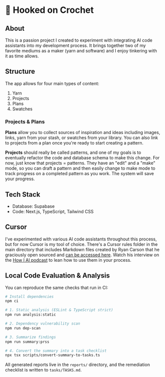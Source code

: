 # 🧶 Hooked on Crochet

## About
This is a passion project I created to experiment with integrating AI code assistants into my development process. It brings together two of my favorite mediums as a maker (yarn and software) and I enjoy tinkering with it as time allows.

## Structure
The app allows for four main types of content:
1. Yarn
2. Projects
3. Plans
4. Swatches

### Projects & Plans
**Plans** allow you to collect sources of inspiration and ideas including images, links, yarn from your stash, or swatches from your library. You can also link to projects from a plan once you're ready to start creating a pattern.

**Projects** should really be called patterns, and one of my goals is to eventually refactor the code and database schema to make this change. For now, just know that projects = patterns. They have an "edit" and a "make" mode, so you can draft a pattern and then easily change to make mode to track progress on a completed pattern as you work. The system will save your progress.

## Tech Stack
- Database: Supabase
- Code: Next.js, TypeScript, Tailwind CSS

## Cursor
I've experimented with various AI code assistants throughout this process, but for now Cursor is my tool of choice. There's a Cursor rules folder in the main directory that includes Markdown files created by Ryan Carson that he graciously open sourced and [can be accessed here](https://github.com/snarktank/ai-dev-tasks). Watch his interview on the [How I AI podcast](https://www.youtube.com/watch?v=fD4ktSkNCw4) to lean how to use them in your process.

## Local Code Evaluation & Analysis

You can reproduce the same checks that run in CI:

```bash
# Install dependencies
npm ci

# 1. Static analysis (ESLint & TypeScript strict)
npm run analysis:static

# 2. Dependency vulnerability scan
npm run dep-scan

# 3. Summarize findings
npm run summary:prss

# 4. Convert the summary into a task checklist
npx tsx scripts/convert-summary-to-tasks.ts
```

All generated reports live in the `reports/` directory, and the remediation checklist is written to `tasks/TASKS.md`.
